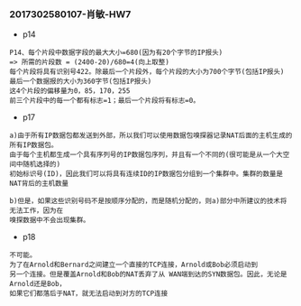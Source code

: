 ### 2017302580107-肖敏-HW7
- p14
```buildoutcfg 
P14、每个⽚段中数据字段的最⼤⼤⼩=680(因为有20个字节的IP报头)
=> 所需的⽚段数 = (2400-20)/680=4(向上取整)
每个⽚段将具有识别号422。除最后⼀个⽚段外，每个⽚段的⼤⼩为700个字节(包括IP报头)
最后⼀个数据报的⼤⼩为360字节(包括IP报头)
这4个⽚段的偏移量为0，85，170，255
前三个⽚段中的每⼀个都有标志=1；最后⼀个⽚段将有标志=0。
```
- p17
```buildoutcfg 
a)由于所有IP数据包都发送到外部，所以我们可以使⽤数据包嗅探器记录NAT后⾯的主机⽣成的所有IP数据包。
由于每个主机都⽣成⼀个具有序列号的IP数据包序列，并且有⼀个不同的(很可能是从⼀个⼤空间中随机选择的)
初始标识号(ID)，因此我们可以将具有连续ID的IP数据包分组到⼀个集群中。集群的数量是NAT背后的主机数量

b)但是，如果这些识别号码不是按顺序分配的，⽽是随机分配的，则a)部分中所建议的技术将⽆法⼯作，因为在
嗅探数据中不会出现集群。

```
- p18
```buildoutcfg 
不可能。
为了在Arnold和Bernard之间建⽴⼀个直接的TCP连接，Arnold或Bob必须启动到
另⼀个连接。但是覆盖Arnold和Bob的NAT丢弃了从 WAN端到达的SYN数据包。因此，⽆论是Arnold还是Bob，
如果它们都落后于NAT，就⽆法启动到对⽅的TCP连接
```
